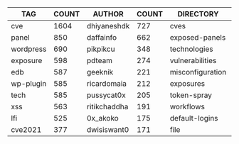 |    TAG    | COUNT |    AUTHOR    | COUNT |    DIRECTORY     | COUNT | SEVERITY | COUNT |  TYPE   | COUNT |
|-----------|-------|--------------|-------|------------------|-------|----------|-------|---------|-------|
| cve       |  1604 | dhiyaneshdk  |   727 | cves             |  1583 | info     |  2038 | http    |  4772 |
| panel     |   850 | daffainfo    |   662 | exposed-panels   |   835 | high     |  1166 | network |    86 |
| wordpress |   690 | pikpikcu     |   348 | technologies     |   548 | medium   |   892 | file    |    80 |
| exposure  |   598 | pdteam       |   274 | vulnerabilities  |   536 | critical |   592 | dns     |    18 |
| edb       |   587 | geeknik      |   221 | misconfiguration |   412 | low      |   260 |         |       |
| wp-plugin |   585 | ricardomaia  |   212 | exposures        |   331 | unknown  |    25 |         |       |
| tech      |   585 | pussycat0x   |   205 | token-spray      |   239 |          |       |         |       |
| xss       |   563 | ritikchaddha |   191 | workflows        |   190 |          |       |         |       |
| lfi       |   525 | 0x_akoko     |   175 | default-logins   |   124 |          |       |         |       |
| cve2021   |   377 | dwisiswant0  |   171 | file             |    80 |          |       |         |       |
